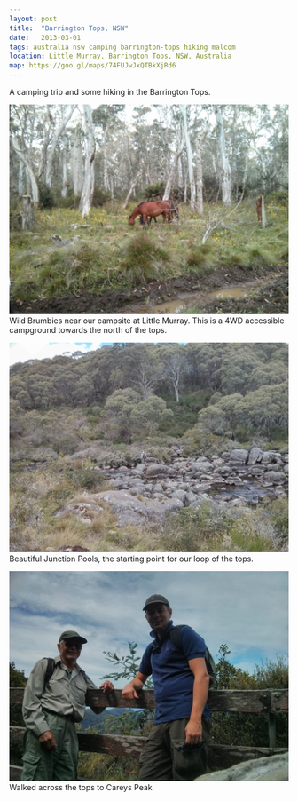 ```yaml
---
layout: post
title:  "Barrington Tops, NSW"
date:   2013-03-01
tags: australia nsw camping barrington-tops hiking malcom
location: Little Murray, Barrington Tops, NSW, Australia
map: https://goo.gl/maps/74FUJwJxQTBkXjRd6
---
```


A camping trip and some hiking in the Barrington Tops.

![Brumbies](/photos/little-murray/brumbies.jpg)
Wild Brumbies near our campsite at Little Murray.
This is a 4WD accessible campground towards the north of the tops.

![Junction Pools](/photos/little-murray/junction-pools.jpg)
Beautiful Junction Pools, the starting point for our loop of the tops.

![Careys Peak](/photos/little-murray/careys-peak.jpg)
Walked across the tops to Careys Peak
